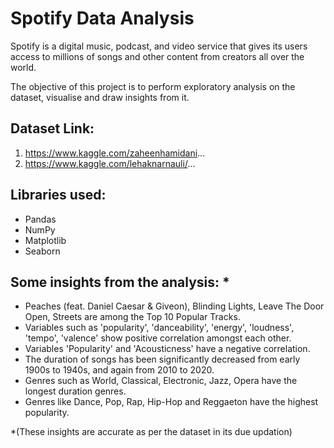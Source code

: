 # Spotify Data Analysis
Spotify is a digital music, podcast, and video service that gives its users access to millions of songs and other content from creators all over the world. 

The objective of this project is to perform exploratory analysis on the dataset, visualise and draw insights from it.

## Dataset Link:
1. https://www.kaggle.com/zaheenhamidani...
2. https://www.kaggle.com/lehaknarnauli/...

## Libraries used:
- Pandas
- NumPy
- Matplotlib
- Seaborn

## Some insights from the analysis: *
- Peaches (feat. Daniel Caesar & Giveon), Blinding Lights, Leave The Door Open, Streets are among the Top 10 Popular Tracks.
- Variables such as 'popularity', 'danceability', 'energy', 'loudness', 'tempo', 'valence' show positive correlation amongst each other.
- Variables 'Popularity' and 'Acousticness' have a negative correlation.
- The duration of songs has been significantly decreased from early 1900s to 1940s, and again from 2010 to 2020.
- Genres such as World, Classical, Electronic, Jazz, Opera have the longest duration genres.
- Genres like Dance, Pop, Rap, Hip-Hop and Reggaeton have the highest popularity.



 *(These insights are accurate as per the dataset in its due updation)
